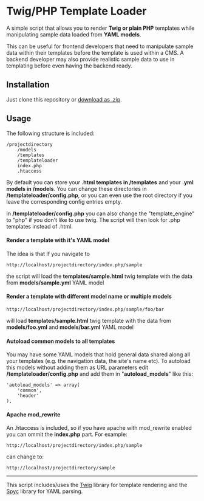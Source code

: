 # Twig/PHP Template Loader

A simple script that allows you to render **Twig or plain PHP**  templates while manipulating sample data loaded from **YAML models**.

This can be useful for frontend developers that need to manipulate sample data within their templates before the template is used within a CMS. A backend developer may also provide realistic sample data to use in templating before even having the backend ready.

## Installation

Just clone this repository or [download as .zip](https://github.com/nikostsaganos/phptemplateloader/archive/master.zip).


## Usage

The following structure is included:

    /projectdirectory
	    /models
	    /templates
	    /templateloader
	    index.php
	    .htaccess

By default you can store your **.html templates in /templates** and your **.yml models in /models**. You can change these directories in **/templateloader/config.php**, or you can even use the root directory if you leave the corresponding config entries empty. 

In **/templateloader/config.php** you can also change the "template_engine" to "php" if you don't like to use twig. The script will then look for .php templates instead of .html.

#### Render a template with it's YAML model
The idea is that If you navigate to  	

	http://localhost/projectdirectory/index.php/sample 

the script will load  the  **templates/sample.html** twig template with the data from **models/sample.yml** YAML model

#### Render a template with different model name or multiple models

	http://localhost/projectdirectory/index.php/sample/foo/bar

will load **templates/sample.html** twig template with the data from **models/foo.yml** and **models/bar.yml** YAML model

#### Autoload common models to all templates

You may have some YAML models that hold general data shared along all your templates (e.g. the navigation data, the site's name etc). To autoload this models without adding them as URL parameters edit **/templateloader/config.php** and add them in "**autoload_models**" like this:

	'autoload_models' => array(
        'common',
        'header'
    ),

#### Apache mod_rewrite 

An .htaccess is included, so if you have apache with mod_rewrite enabled you can ommit the **index.php** part. For example:

	http://localhost/projectdirectory/index.php/sample
	
can change to:

	http://localhost/projectdirectory/sample


--- 

This script includes/uses the [Twig](https://github.com/twigphp/Twig) library for template rendering and the [Spyc](https://github.com/mustangostang/spyc/) library for YAML parsing.
